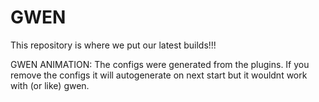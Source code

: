 # GWEN
This repository is where we put our latest builds!!!

GWEN ANIMATION:
The configs were generated from the plugins.
If you remove the configs it will autogenerate on next start but it wouldnt work with (or like) gwen.